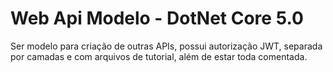 # Web Api Modelo - DotNet Core 5.0

Ser modelo para criação de outras APIs, possui autorização JWT, separada por camadas e com arquivos de tutorial, além de estar toda comentada.